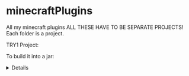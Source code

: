 # minecraftPlugins
All my minecraft plugins
ALL THESE HAVE TO BE SEPARATE PROJECTS! Each folder is a project.

TRY1 Project:

To build it into a jar:
<details close>
![image](https://user-images.githubusercontent.com/78304954/150655726-7cbedf42-03e5-414b-b0cb-1e654becf87f.png)

Try1 Is a project that I a doing and The custom items is from SyntaxError, and I made it so you will not get errors and no null pointers.

I also added Custom Recipes and Smelting Recipes for the items, I will later post a video on how I did them.
Here are images:
<details open>
  <summary>Hardened Diamond</summary>
  <p>Here is to craft a diamond for the specials, and it is shapeless </p>
  <p>![image](https://user-images.githubusercontent.com/78304954/150661077-d226444f-c533-42c7-bb73-c8ef9e08dc85.png)</p>
</details>
